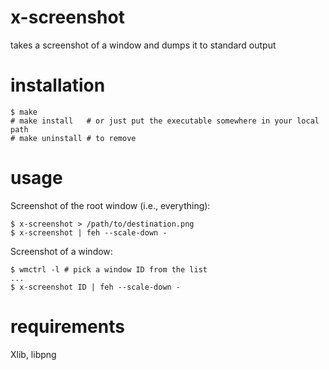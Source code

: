 # x-screenshot
takes a screenshot of a window and dumps it to standard output

# installation

```
$ make
# make install   # or just put the executable somewhere in your local path
# make uninstall # to remove
```

# usage

Screenshot of the root window (i.e., everything):

```
$ x-screenshot > /path/to/destination.png
$ x-screenshot | feh --scale-down -
```

Screenshot of a window:

```
$ wmctrl -l # pick a window ID from the list
...
$ x-screenshot ID | feh --scale-down -

```

# requirements

Xlib, libpng